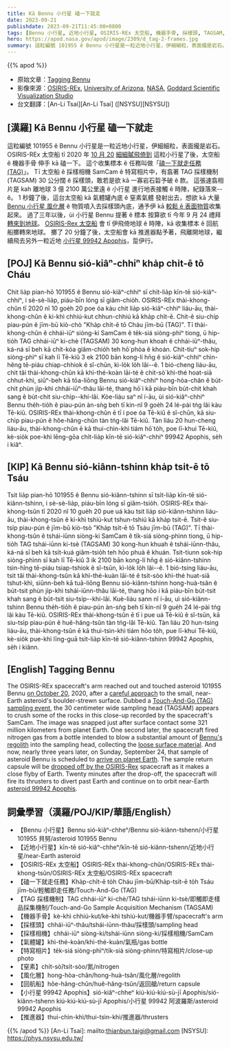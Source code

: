 ```yaml
---
title: Kā Bennu 小行星 磕一下就走
date: 2023-09-21
publishdate: 2023-09-21T11:45:00+0800
tags: [Bennu 小行星, 近地小行星, OSIRIS-REx 太空船, 機器手骨, 採樣頭, TAGSAM, 採樣相機, SamCam, 特寫相片, 氣體罐, 窒素, 風化層, 回航船, 小行星 99942 Apophis, 推進器]
hero: https://apod.nasa.gov/apod/image/2309/d_tag-2-frames.jpg
summary: 這粒編號 101955 ê Bennu 小行星是一粒近地小行星，伊細細粒，表面攏是岩石。
---
```


{{% apod %}}

- 原始文章：[Tagging Bennu](https://apod.nasa.gov/apod/ap230921.html)
- 影像來源：[OSIRIS-REx](https://www.nasa.gov/osiris-rex), [University of Arizona](https://osirisrex.arizona.edu/), [NASA](https://www.nasa.gov/), [Goddard Scientific Visualization Studio](https://svs.gsfc.nasa.gov/)
- 台文翻譯：[An-Li Tsai][An-Li Tsai] ([NSYSU][NSYSU])

## [漢羅] Kā Bennu 小行星 磕一下就走
這粒編號 101955 ê Bennu 小行星是一粒近地小行星，伊細細粒，表面攏是岩石。
OSIRIS-REx 太空船 tī 2020 年 [10 月 20][on October 20] [細細膩飛倚到][careful approach] 這粒小行星了後，太空船 ê 機器手骨 伸手 kā 磕一下。
這个收集標本 ê 任務叫做「[磕一下就走任務 (TAG)][Touch-And-Go (TAG) sampling event]」。
Tī 太空船 ê 採樣相機 SamCam ê 特寫相片中，有翕著 TAG 採樣機制 (TAGSAM) 30 公分闊 ê 採樣頭，敢若是欲 kā 一寡岩石硩予破 ê 款。
這張速翕相片是 kah 離地球 3 億 2100 萬公里遠 ê 小行星 進行地表接觸 ê 時陣，紀錄落來--ê。
1 秒鐘了後，這台太空船 kā 氣體罐內底 ê 窒素氣體 發射出去，想欲 kā 大量 [Bennu 小行星 風化層][Bennu's regolith] ê 物質噴入去採樣頭內底，通予伊 kā [較鬆 ê 表面物質][loose surface material]收集起來。
過了三年以後，ùi 小行星 Bennu 提著 ê 標本 按算欲 tī 今年 9 月 24 禮拜 [轉來到地球][arrive on planet Earth]。
[OSIRIS-Rex 太空船][dropped off by the OSIRIS-Rex] 會 tī 伊飛倚地球 ê 時陣，kā 收集標本 ê 回航船擲轉來地球。
擲了 20 分鐘了後，太空船會 kā 推進器點予著，飛離開地球，繼續飛去另外一粒近地 [小行星 99942 Apophis][asteroid 99942 Apophis]，踅伊行。

## [POJ] Kā Bennu sió-kiâⁿ-chhiⁿ kha̍p chi̍t-ē tō Cháu
Chit lia̍p pian-hō 101955 ê Bennu sió-kiâⁿ-chhiⁿ sī chi̍t-lia̍p kīn-tē sió-kiâⁿ-chhiⁿ, i sè-sè-lia̍p, piáu-bīn lóng sī giâm-chio̍h.
OSIRIS-REx thài-khong-chûn tī 2020 nî 10 goe̍h 20 poe óa kàu chit lia̍p sió-kiâⁿ-chhiⁿ liáu-āu, thài-khong-chûn ê ki-khì chhiú-kut chhun-chhiú kā kha̍p chi̍t-ē.
Chit-ê siu-chi̍p piau-pún ê jīm-bū kiò-chò "Kha̍p chi̍t-ē tō Cháu jīm-bū (TAG)".
Tī thài-khong-chûn ê chhái-iūⁿ siòng-ki SamCam ê te̍k-siá siòng-phìⁿ tiong, ū hip-tio̍h TAG chhái-iūⁿ ki-chè (TAGSAM) 30 kong-hun khoah ê chhái-iūⁿ-thâu, ká-ná sī beh kā chi̍t-kóa giâm-chio̍h teh hō͘ phòa ê khoán.
Chit-tiuⁿ sok-hip siòng-phìⁿ sī kah lī Tē-kiû 3 ek 2100 bān kong-lí hn̄g ê sió-kiâⁿ-chhiⁿ chìn-hêng tē-piáu chiap-chhiok ê sî-chūn, kì-lo̍k lo̍h lâi--ê.
1 bió-cheng liáu-āu, chit tâi thài-khong-chûn kā khì-thé-koàn lāi-té ê chit-sò͘ khì-thé hoat-siā chhut-khì, siūⁿ-beh kā tōa-liōng Bennu sió-kiâⁿ-chhiⁿ hong-hòa-chân ê bu̍t-chit phùn ji̍p-khì chhái-iūⁿ-thâu lāi-té, thang hō͘ i kā piáu-bīn bu̍t-chit khah sang ê bu̍t-chit siu-chi̍p--khí-lâi.
Kòe-liáu saⁿ nî í-āu, ùi sió-kiâⁿ-chhiⁿ Bennu the̍h-tio̍h ê piau-pún àn-sǹg beh tī kin-nî 9 goe̍h 24 lé-pài tńg lâi kàu Tē-kiû.
OSIRIS-REx thài-khong-chûn ē tī i poe óa Tē-kiû ê sî-chūn, kā siu-chi̍p piau-pún ê hôe-hâng-chûn tàn tńg-lâi Tē-kiû.
Tàn liáu 20 hun-cheng liáu-āu, thài-khong-chûn ē kā thui-chìn-khì tiám hō͘ to̍h, poe lī-khui Tē-kiû, kè-sio̍k poe-khì lēng-gōa chi̍t-lia̍p kīn-tē sió-kiâⁿ-chhiⁿ 99942 Apophis, se̍h i kiâⁿ.

## [KIP] Kā Bennu sió-kiânn-tshinn kha̍p tsi̍t-ē tō Tsáu
Tsit lia̍p pian-hō 101955 ê Bennu sió-kiânn-tshinn sī tsi̍t-lia̍p kīn-tē sió-kiânn-tshinn, i sè-sè-lia̍p, piáu-bīn lóng sī giâm-tsio̍h.
OSIRIS-REx thài-khong-tsûn tī 2020 nî 10 gue̍h 20 pue uá kàu tsit lia̍p sió-kiânn-tshinn liáu-āu, thài-khong-tsûn ê ki-khì tshiú-kut tshun-tshiú kā kha̍p tsi̍t-ē.
Tsit-ê siu-tsi̍p piau-pún ê jīm-bū kiò-tsò "Kha̍p tsi̍t-ē tō Tsáu jīm-bū (TAG)".
Tī thài-khong-tsûn ê tshái-iūnn siòng-ki SamCam ê ti̍k-siá siòng-phìnn tiong, ū hip-tio̍h TAG tshái-iūnn ki-tsè (TAGSAM) 30 kong-hun khuah ê tshái-iūnn-thâu, ká-ná sī beh kā tsi̍t-kuá giâm-tsio̍h teh hōo phuà ê khuán.
Tsit-tiunn sok-hip siòng-phìnn sī kah lī Tē-kiû 3 ik 2100 bān kong-lí hn̄g ê sió-kiânn-tshinn tsìn-hîng tē-piáu tsiap-tshiok ê sî-tsūn, kì-lo̍k lo̍h lâi--ê.
1 bió-tsing liáu-āu, tsit tâi thài-khong-tsûn kā khì-thé-kuàn lāi-té ê tsit-sòo khì-thé huat-siā tshut-khì, siūnn-beh kā tuā-liōng Bennu sió-kiânn-tshinn hong-huà-tsân ê bu̍t-tsit phùn ji̍p-khì tshái-iūnn-thâu lāi-té, thang hōo i kā piáu-bīn bu̍t-tsit khah sang ê bu̍t-tsit siu-tsi̍p--khí-lâi.
Kuè-liáu sann nî í-āu, uì sió-kiânn-tshinn Bennu the̍h-tio̍h ê piau-pún àn-sǹg beh tī kin-nî 9 gue̍h 24 lé-pài tńg lâi kàu Tē-kiû.
OSIRIS-REx thài-khong-tsûn ē tī i pue uá Tē-kiû ê sî-tsūn, kā siu-tsi̍p piau-pún ê huê-hâng-tsûn tàn tńg-lâi Tē-kiû.
Tàn liáu 20 hun-tsing liáu-āu, thài-khong-tsûn ē kā thui-tsìn-khì tiám hōo to̍h, pue lī-khui Tē-kiû, kè-sio̍k pue-khì līng-guā tsi̍t-lia̍p kīn-tē sió-kiânn-tshinn 99942 Apophis, se̍h i kiânn.

## [English] Tagging Bennu
The OSIRIS-REx spacecraft's arm reached out and touched asteroid 101955 Bennu [on October 20][on October 20], 2020, after a [careful approach][careful approach] to the small, near-Earth asteroid's boulder-strewn surface.
Dubbed a [Touch-And-Go (TAG) sampling event][Touch-And-Go (TAG) sampling event], the 30 centimeter wide sampling head (TAGSAM) appears to crush some of the rocks in this close-up recorded by the spacecraft's SamCam.
The image was snapped just after surface contact some 321 million kilometers from planet Earth.
One second later, the spacecraft fired nitrogen gas from a bottle intended to blow a substantial amount of [Bennu's regolith][Bennu's regolith] into the sampling head, collecting the [loose surface material][loose surface material].
And now, nearly three years later, on Sunday, September 24, that sample of asteroid Bennu is scheduled to [arrive on planet Earth][arrive on planet Earth].
The sample return capsule will be [dropped off by the OSIRIS-Rex][dropped off by the OSIRIS-Rex] spacecraft as it makes a close flyby of Earth.
Twenty minutes after the drop-off, the spacecraft will fire its thrusters to divert past Earth and continue on to orbit near-Earth [asteroid 99942 Apophis][asteroid 99942 Apophis].

## 詞彙學習（漢羅/POJ/KIP/華語/English）
- 【Bennu 小行星】Bennu sió-kiâⁿ-chheⁿ/Bennu sió-kiânn-tshenn/小行星 101955 貝努/asteroid 101955 Bennu
- 【近地小行星】kīn-tē sió-kiâⁿ-chheⁿ/kīn-tē sió-kiânn-tshenn/近地小行星/near-Earth asteroid
- 【OSIRIS-REx 太空船】OSIRIS-REx thài-khong-chûn/OSIRIS-REx thài-khong-tsûn/OSIRIS-REx 太空船/OSIRIS-REx spacecraft
- 【磕一下就走任務】Kha̍p-chi̍t-ē to̍h Cháu jīm-bū/Kha̍p-tsi̍t-ē to̍h Tsáu jīm-bū/輕觸即走任務/Touch-And-Go (TAG)
- 【TAG 採樣機制】TAG chhái-iūⁿ ki-chè/TAG tshái-iūnn ki-tsè/即觸即走樣品採集機制/Touch-and-Go Sample Acquisition Mechanism (TAGSAM)
- 【機器手骨】kè-khì chhiú-kut/kè-khì tshiú-kut/機器手臂/spacecraft's arm
- 【採樣頭】chhái-iūⁿ-thâu/tshái-iūnn-thâu/採樣頭/sampling head
- 【採樣相機】chhái-iūⁿ siòng-ki/tshái-iūnn siòng-ki/採樣相機/SamCam
- 【氣體罐】khì-thé-koàn/khì-thé-kuàn/氣瓶/gas bottle
- 【特寫相片】te̍k-siá siòng-phìⁿ/ti̍k-siá siòng-phìnn/特寫相片/close-up photo
- 【窒素】chi̍t-sò͘/tsi̍t-sòo/氮/nitrogen
- 【風化層】hong-hòa-chân/hong-huà-tsân/風化層/regolith
- 【回航船】hôe-hâng-chûn/huê-hâng-tsûn/返回艙/return capsule
- 【小行星 99942 Apophis】sió-kiâⁿ-chheⁿ kiú-kiú-kiú-sù-jī Apophis/sió-kiânn-tshenn kiú-kiú-kiú-sù-jī Apophis/小行星 99942 阿波羅斯/asteroid 99942 Apophis
- 【推進器】thui-chìn-khì/thui-tsìn-khì/推進器/thrusters

{{% /apod %}}
[An-Li Tsai]: mailto:thianbun.taigi@gmail.com
[NSYSU]: https://phys.nsysu.edu.tw/

[copyright]: https://apod.nasa.gov/apod/fap/lib/about_apod.html#srapply
[License]: https://creativecommons.org/licenses/by/2.0/

[on October 20]:https://youtu.be/xj0O-fLSV7c
[careful approach]:https://apod.nasa.gov/apod/ap201012.html
[Touch-And-Go (TAG) sampling event]:https://www.nasa.gov/feature/goddard/2020/osiris-rex-tags-surface-of-asteroid-bennu/
[Bennu's regolith]:https://apod.nasa.gov/apod/ap200916.html
[loose surface material]:https://apod.nasa.gov/apod/image/2010/E_tag_aftermath.gif
[arrive on planet Earth]:https://www.nasa.gov/press-release/nasa-completes-last-osiris-rex-test-before-asteroid-sample-delivery
[dropped off by the OSIRIS-Rex]:https://blogs.nasa.gov/osiris-rex/2023/09/08/heres-how-sept-24-asteroid-sample-delivery-will-work/
[asteroid 99942 Apophis]:https://solarsystem.nasa.gov/asteroids-comets-and-meteors/asteroids/apophis/in-depth/
